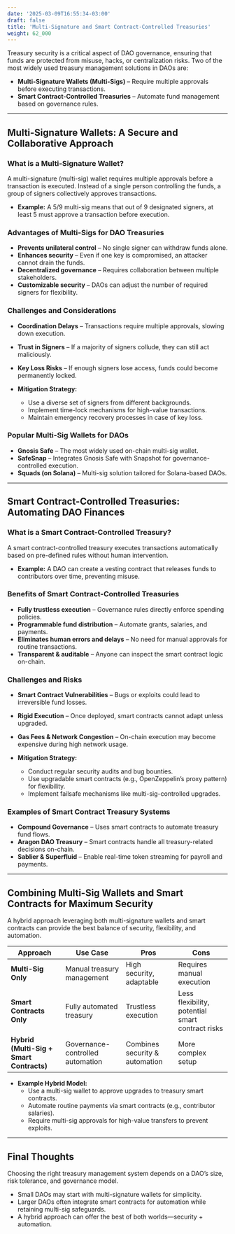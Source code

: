 ```yaml
---
date: '2025-03-09T16:55:34-03:00'
draft: false
title: 'Multi-Signature and Smart Contract-Controlled Treasuries'
weight: 62_000
---
```


Treasury security is a critical aspect of DAO governance, ensuring that funds are protected from misuse, hacks, or centralization risks. Two of the most widely used treasury management solutions in DAOs are:  

- **Multi-Signature Wallets (Multi-Sigs)** – Require multiple approvals before executing transactions.  
- **Smart Contract-Controlled Treasuries** – Automate fund management based on governance rules.  

---

## **Multi-Signature Wallets: A Secure and Collaborative Approach**  

### **What is a Multi-Signature Wallet?**  
A multi-signature (multi-sig) wallet requires multiple approvals before a transaction is executed. Instead of a single person controlling the funds, a group of signers collectively approves transactions.  

- **Example:** A 5/9 multi-sig means that out of 9 designated signers, at least 5 must approve a transaction before execution.  

### **Advantages of Multi-Sigs for DAO Treasuries**  
- **Prevents unilateral control** – No single signer can withdraw funds alone.  
- **Enhances security** – Even if one key is compromised, an attacker cannot drain the funds.  
- **Decentralized governance** – Requires collaboration between multiple stakeholders.  
- **Customizable security** – DAOs can adjust the number of required signers for flexibility.  

### **Challenges and Considerations**  
- **Coordination Delays** – Transactions require multiple approvals, slowing down execution.  
- **Trust in Signers** – If a majority of signers collude, they can still act maliciously.  
- **Key Loss Risks** – If enough signers lose access, funds could become permanently locked.  

- **Mitigation Strategy:**  
  - Use a diverse set of signers from different backgrounds.  
  - Implement time-lock mechanisms for high-value transactions.  
  - Maintain emergency recovery processes in case of key loss.  

### **Popular Multi-Sig Wallets for DAOs**  
- **Gnosis Safe** – The most widely used on-chain multi-sig wallet.  
- **SafeSnap** – Integrates Gnosis Safe with Snapshot for governance-controlled execution.  
- **Squads (on Solana)** – Multi-sig solution tailored for Solana-based DAOs.  

---

## **Smart Contract-Controlled Treasuries: Automating DAO Finances**  

### **What is a Smart Contract-Controlled Treasury?**  
A smart contract-controlled treasury executes transactions automatically based on pre-defined rules without human intervention.  

- **Example:** A DAO can create a vesting contract that releases funds to contributors over time, preventing misuse.  

### **Benefits of Smart Contract-Controlled Treasuries**  
- **Fully trustless execution** – Governance rules directly enforce spending policies.  
- **Programmable fund distribution** – Automate grants, salaries, and payments.  
- **Eliminates human errors and delays** – No need for manual approvals for routine transactions.  
- **Transparent & auditable** – Anyone can inspect the smart contract logic on-chain.  

### **Challenges and Risks**  
- **Smart Contract Vulnerabilities** – Bugs or exploits could lead to irreversible fund losses.  
- **Rigid Execution** – Once deployed, smart contracts cannot adapt unless upgraded.  
- **Gas Fees & Network Congestion** – On-chain execution may become expensive during high network usage.  

- **Mitigation Strategy:**  
  - Conduct regular security audits and bug bounties.  
  - Use upgradable smart contracts (e.g., OpenZeppelin’s proxy pattern) for flexibility.  
  - Implement failsafe mechanisms like multi-sig-controlled upgrades.  

### **Examples of Smart Contract Treasury Systems**  
- **Compound Governance** – Uses smart contracts to automate treasury fund flows.  
- **Aragon DAO Treasury** – Smart contracts handle all treasury-related decisions on-chain.  
- **Sablier & Superfluid** – Enable real-time token streaming for payroll and payments.  

---

## **Combining Multi-Sig Wallets and Smart Contracts for Maximum Security**  

A hybrid approach leveraging both multi-signature wallets and smart contracts can provide the best balance of security, flexibility, and automation.  

| **Approach** | **Use Case** | **Pros** | **Cons** |  
|-------------|------------|---------|---------|  
| **Multi-Sig Only** | Manual treasury management | High security, adaptable | Requires manual execution |  
| **Smart Contracts Only** | Fully automated treasury | Trustless execution | Less flexibility, potential smart contract risks |  
| **Hybrid (Multi-Sig + Smart Contracts)** | Governance-controlled automation | Combines security & automation | More complex setup |  

- **Example Hybrid Model:**  
  - Use a multi-sig wallet to approve upgrades to treasury smart contracts.  
  - Automate routine payments via smart contracts (e.g., contributor salaries).  
  - Require multi-sig approvals for high-value transfers to prevent exploits.  

---

## **Final Thoughts**  

Choosing the right treasury management system depends on a DAO’s size, risk tolerance, and governance model.  

- Small DAOs may start with multi-signature wallets for simplicity.  
- Larger DAOs often integrate smart contracts for automation while retaining multi-sig safeguards.  
- A hybrid approach can offer the best of both worlds—security + automation.  

